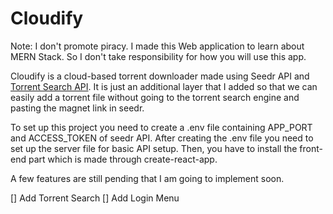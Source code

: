 # Cloudify
Note: I don't promote piracy. I made this Web application to learn about MERN Stack. So I don't take responsibility for how you will use this app.

Cloudify is a cloud-based torrent downloader made using Seedr API and [Torrent Search API](https://github.com/Ryuk-me/Torrent-Api-py). It is just an additional layer that I added so that we can easily add a torrent file without going to the torrent search engine and pasting the magnet link in seedr.

To set up this project you need to create a .env file containing APP_PORT and ACCESS_TOKEN of seedr API. After creating the .env file you need to set up the server file for basic API setup. Then, you have to install the front-end part which is made through create-react-app.

A few features are still pending that I am going to implement soon.

[] Add Torrent Search
[] Add Login Menu 
